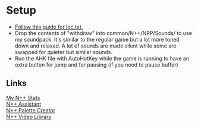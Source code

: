 # Setup
* [Follow this guide for loc.txt.](https://steamcommunity.com/sharedfiles/filedetails/?id=3266759653)
* Drop the contents of "withdraw" into common/N++/NPP/Sounds/ to use my soundpack. It's similar to the regular game but a lot more toned down and relaxed. A lot of sounds are made silent while some are swapped for quieter but similar sounds.
* Run the AHK file with AutoHotKey while the game is running to have an extra button for jump and for pausing (if you need to pause buffer)

## Links

[My N++ Stats](https://docs.google.com/spreadsheets/d/1Ct0iyqf-jV19l8dt7e2mN-OtqihQ-Avn4nC6WA6cOUw/edit?usp=sharing)\
[N++ Assistant](https://github.com/psenough/NPlusPlusAssistant/)\
[N++ Palette Creator](https://edelkas.github.io/npc-web/)\
[N++ Video Library](https://docs.google.com/spreadsheets/d/12Os50amv9nSHR3u5sDqKiwDk1eRUY5lYLzyLgEUsldQ/edit?usp=sharing)
